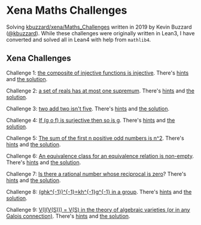 # Xena Maths Challenges

Solving [kbuzzard/xena/Maths_Challenges](https://github.com/kbuzzard/xena/tree/master/Maths_Challenges) written in 2019 by Kevin Buzzard ([@kbuzzard](https://github.com/kbuzzard)). While these challenges were originally written in Lean3, I have converted and solved all in Lean4 with help from `mathlib4`.

## Xena Challenges

Challenge 1: [the composite of injective functions is injective](https://tinyurl.com/LeanMathsChallenge01). There's [hints](https://github.com/kbuzzard/xena/blob/master/Maths_Challenges/hints/challenge01.md) and [the solution](https://tinyurl.com/LeanMathsChallengeSolution01).

Challenge 2: [a set of reals has at most one supremum](https://tinyurl.com/leanmathschallenge002). There's [hints](https://github.com/kbuzzard/xena/blob/master/Maths_Challenges/hints/challenge02.md) and [the solution](https://tinyurl.com/leanmathschallengesolution002).

Challenge 3: [two add two isn't five](https://leanprover-community.github.io/lean-web-editor/#url=https%3A%2F%2Fraw.githubusercontent.com%2Fkbuzzard%2Fxena%2Fmaster%2FMaths_Challenges%2Fsrc%2Fchallenges%2Fchallenge3.lean). There's [hints](https://github.com/kbuzzard/xena/blob/master/Maths_Challenges/hints/challenge03.md) and [the solution](https://leanprover-community.github.io/lean-web-editor/#url=https%3A%2F%2Fraw.githubusercontent.com%2Fkbuzzard%2Fxena%2Fmaster%2FMaths_Challenges%2Fsrc%2Fsolutions%2Fsolution3.lean).

Challenge 4: [If (g o f) is surjective then so is g](https://leanprover-community.github.io/lean-web-editor/#url=https%3A%2F%2Fraw.githubusercontent.com%2Fkbuzzard%2Fxena%2Fmaster%2FMaths_Challenges%2Fsrc%2Fchallenges%2Fchallenge4.lean). There's [hints](https://github.com/kbuzzard/xena/blob/master/Maths_Challenges/hints/challenge04.md) and [the solution](https://leanprover-community.github.io/lean-web-editor/#url=https%3A%2F%2Fraw.githubusercontent.com%2Fkbuzzard%2Fxena%2Fmaster%2FMaths_Challenges%2Fsrc%2Fsolutions%2Fsolution04.lean).

Challenge 5: [The sum of the first n positive odd numbers is n^2](https://leanprover-community.github.io/lean-web-editor/#url=https%3A%2F%2Fraw.githubusercontent.com%2Fkbuzzard%2Fxena%2Fmaster%2FMaths_Challenges%2Fsrc%2Fchallenges%2Fchallenge5.lean). There's [hints](https://github.com/kbuzzard/xena/blob/master/Maths_Challenges/hints/challenge05.md) and [the solution](https://leanprover-community.github.io/lean-web-editor/#url=https%3A%2F%2Fraw.githubusercontent.com%2Fkbuzzard%2Fxena%2Fmaster%2FMaths_Challenges%2Fsrc%2Fsolutions%2Fsolution05.lean).

Challenge 6: [An equivalence class for an equivalence relation is non-empty](https://leanprover-community.github.io/lean-web-editor/#url=https%3A%2F%2Fraw.githubusercontent.com%2Fkbuzzard%2Fxena%2Fmaster%2FMaths_Challenges%2Fsrc%2Fchallenges%2Fchallenge6.lean). There's [hints](https://github.com/kbuzzard/xena/blob/master/Maths_Challenges/hints/challenge06.md) and [the solution](https://leanprover-community.github.io/lean-web-editor/#url=https%3A%2F%2Fraw.githubusercontent.com%2Fkbuzzard%2Fxena%2Fmaster%2FMaths_Challenges%2Fsrc%2Fsolutions%2Fsolution06.lean).

Challenge 7: [Is there a rational number whose reciprocal is zero](https://leanprover-community.github.io/lean-web-editor/#url=https%3A%2F%2Fraw.githubusercontent.com%2Fkbuzzard%2Fxena%2Fmaster%2FMaths_Challenges%2Fsrc%2Fchallenges%2Fchallenge7.lean)? There's [hints](https://github.com/kbuzzard/xena/blob/master/Maths_Challenges/hints/challenge07.md) and [the solution](https://leanprover-community.github.io/lean-web-editor/#url=https%3A%2F%2Fraw.githubusercontent.com%2Fkbuzzard%2Fxena%2Fmaster%2FMaths_Challenges%2Fsrc%2Fsolutions%2Fsolution07.lean).

Challenge 8: [(ghk^{-1})^{-1}=kh^{-1}g^{-1} in a group](https://leanprover-community.github.io/lean-web-editor/#url=https%3A%2F%2Fraw.githubusercontent.com%2Fkbuzzard%2Fxena%2Fmaster%2FMaths_Challenges%2Fsrc%2Fchallenges%2Fchallenge8.lean). There's [hints](https://github.com/kbuzzard/xena/blob/master/Maths_Challenges/hints/challenge08.md) and [the solution](https://leanprover-community.github.io/lean-web-editor/#url=https%3A%2F%2Fraw.githubusercontent.com%2Fkbuzzard%2Fxena%2Fmaster%2FMaths_Challenges%2Fsrc%2Fsolutions%2Fsolution08.lean).

Challenge 9: [V(I(V(S))) = V(S) in the theory of algebraic varieties (or in any Galois connection)](https://leanprover-community.github.io/lean-web-editor/#url=https%3A%2F%2Fraw.githubusercontent.com%2Fkbuzzard%2Fxena%2Fmaster%2FMaths_Challenges%2Fsrc%2Fchallenges%2Fchallenge9.lean). There's [hints](https://github.com/kbuzzard/xena/blob/master/Maths_Challenges/hints/challenge09.md) and [the solution](https://leanprover-community.github.io/lean-web-editor/#url=https%3A%2F%2Fraw.githubusercontent.com%2Fkbuzzard%2Fxena%2Fmaster%2FMaths_Challenges%2Fsrc%2Fsolutions%2Fsolution09.lean).
